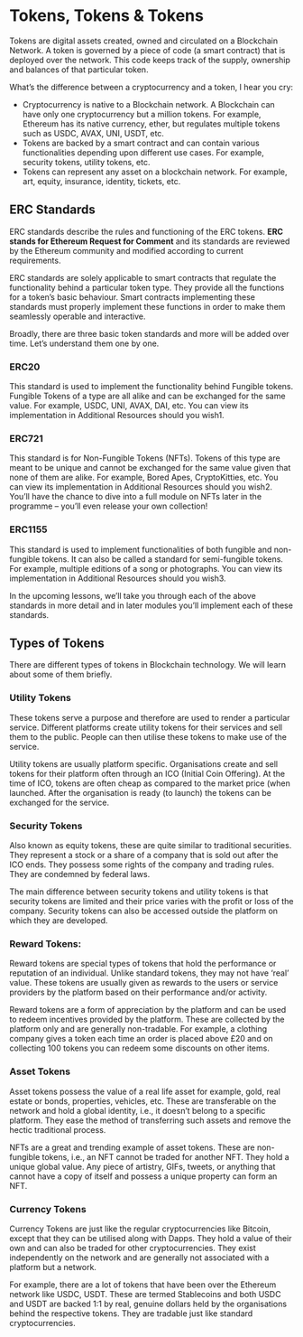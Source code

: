 # Tokens, Tokens & Tokens

Tokens are digital assets created, owned and circulated on a Blockchain Network. A token is governed by a piece of code (a smart contract) that is deployed over the network. This code keeps track of the supply, ownership and balances of that particular token.

What’s the difference between a cryptocurrency and a token, I hear you cry:

- Cryptocurrency is native to a Blockchain network. A Blockchain can have only one cryptocurrency but a million tokens. For example, Ethereum has its native currency, ether, but regulates multiple tokens such as USDC, AVAX, UNI, USDT, etc.
- Tokens are backed by a smart contract and can contain various functionalities depending upon different use cases. For example, security tokens, utility tokens, etc.
- Tokens can represent any asset on a blockchain network. For example, art, equity, insurance, identity, tickets, etc.

## ERC Standards

ERC standards describe the rules and functioning of the ERC tokens. **ERC stands for Ethereum Request for Comment** and its standards are reviewed by the Ethereum community and modified according to current requirements.

ERC standards are solely applicable to smart contracts that regulate the functionality behind a particular token type. They provide all the functions for a token’s basic behaviour. Smart contracts implementing these standards must properly implement these functions in order to make them seamlessly operable and interactive.

Broadly, there are three basic token standards and more will be added over time. Let’s understand them one by one.

### ERC20

This standard is used to implement the functionality behind Fungible tokens. Fungible Tokens of a type are all alike and can be exchanged for the same value. For example, USDC, UNI, AVAX, DAI, etc. You can view its implementation in Additional Resources should you wish1.

### ERC721

This standard is for Non-Fungible Tokens (NFTs). Tokens of this type are meant to be unique and cannot be exchanged for the same value given that none of them are alike. For example, Bored Apes, CryptoKitties, etc. You can view its implementation in Additional Resources should you wish2. You’ll have the chance to dive into a full module on NFTs later in the programme – you’ll even release your own collection! 

### ERC1155

This standard is used to implement functionalities of both fungible and non-fungible tokens. It can also be called a standard for semi-fungible tokens. For example, multiple editions of a song or photographs. You can view its implementation in Additional Resources should you wish3.

In the upcoming lessons, we’ll take you through each of the above standards in more detail and in later modules you’ll implement each of these standards.

## Types of Tokens

There are different types of tokens in Blockchain technology. We will learn about some of them briefly.

### Utility Tokens
These tokens serve a purpose and therefore are used to render a particular service. Different platforms create utility tokens for their services and sell them to the public. People can then utilise these tokens to make use of the service.

Utility tokens are usually platform specific. Organisations create and sell tokens for their platform often through an ICO (Initial Coin Offering). At the time of ICO, tokens are often cheap as compared to the market price (when launched. After the organisation is ready (to launch) the tokens can be exchanged for the service.

### Security Tokens
Also known as equity tokens, these are quite similar to traditional securities. They represent a stock or a share of a company that is sold out after the ICO ends. They possess some rights of the company and trading rules. They are condemned by federal laws. 

The main difference between security tokens and utility tokens is that security tokens are limited and their price varies with the profit or loss of the company. Security tokens can also be accessed outside the platform on which they are developed.

### Reward Tokens:
Reward tokens are special types of tokens that hold the performance or reputation of an individual. Unlike standard tokens, they may not have ‘real’ value. These tokens are usually given as rewards to the users or service providers by the platform based on their performance and/or activity.

Reward tokens are a form of appreciation by the platform and can be used to redeem incentives provided by the platform. These are collected by the platform only and are generally non-tradable. For example, a clothing company gives a token each time an order is placed above £20 and on collecting 100 tokens you can redeem some discounts on other items.

### Asset Tokens
Asset tokens possess the value of a real life asset for example, gold, real estate or bonds, properties, vehicles, etc. These are transferable on the network and hold a global identity, i.e., it doesn’t belong to a specific platform. They ease the method of transferring such assets and remove the hectic traditional process.

NFTs are a great and trending example of asset tokens. These are non-fungible tokens, i.e., an NFT cannot be traded for another NFT. They hold a unique global value. Any piece of artistry, GIFs, tweets, or anything that cannot have a copy of itself and possess a unique property can form an NFT.

### Currency Tokens
Currency Tokens are just like the regular cryptocurrencies like Bitcoin, except that they can be utilised along with Dapps. They hold a value of their own and can also be traded for other cryptocurrencies. They exist independently on the network and are generally not associated with a platform but a network. 

For example, there are a lot of tokens that have been over the Ethereum network like USDC, USDT. These are termed Stablecoins and both USDC and USDT are backed 1:1 by real, genuine dollars held by the organisations behind the respective tokens. They are tradable just like standard cryptocurrencies. 